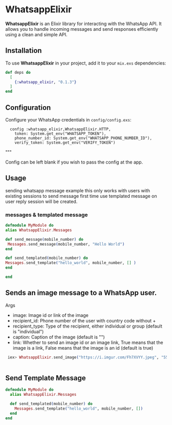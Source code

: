 # WhatsappElixir

**WhatsappElixir** is an Elixir library for interacting with the WhatsApp API. It allows you to handle incoming messages and send responses efficiently using a clean and simple API.

## Installation

To use **WhatsappElixir** in your project, add it to your `mix.exs` dependencies:


```elixir
def deps do
  [
    {:whatsapp_elixir, "0.1.3"}
  ]
end
```

 ## Configuration

  Configure your WhatsApp credentials in `config/config.exs`:

      config :whatsapp_elixir,WhatsappElixir.HTTP,
        token: System.get_env("WHATSAPP_TOKEN"),
        phone_number_id: System.get_env("WHATSAPP_PHONE_NUMBER_ID"),
        verify_token: System.get_env("VERIFY_TOKEN")

  """

  Config can be left blank if you wish to pass the config at the app.

  ## Usage
  sending whatsapp message example this only works with users with existing sessions to send message first time use templated message on user reply session will be created. 

  ### messages & templated message

  ```elixir
  defmodule MyModule do
  alias WhatsappElixir.Messages

  def send_message(mobile_number) do
   Messages.send_message(mobile_number, "Hello World")
  end

  def send_templated(mobile_number) do
  Messages.send_template("hello_world", mobile_number, [] )
  end

 end
 ```

## Sends an image message to a WhatsApp user.

Args
  - image: Image id or link of the image
  - recipient_id: Phone number of the user with country code without +
  - recipient_type: Type of the recipient, either individual or group (default is "individual")
  - caption: Caption of the image (default is "")
  - link: Whether to send an image id or an image link, True means that the image is a link, False means that the image is an id (default is true)



```elixir
 iex> WhatsappElixir.send_image("https://i.imgur.com/Fh7XVYY.jpeg", "5511999999999")
 
```


## Send Template Message
```elixir
defmodule MyModule do
  alias WhatsappElixir.Messages

  def send_templated(mobile_number) do
    Messages.send_template("hello_world", mobile_number, [])
  end
end
```


